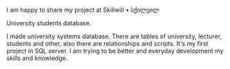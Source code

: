 I am happy to share my project at Skillwill • სქილვილ   

University students database. 

I made university systems database.
There are tables of university, lecturer, students and other, also there are relationships and scripts.
It's my first project in SQL server.
I am trying to be better and everyday development my skills and knowledge.
